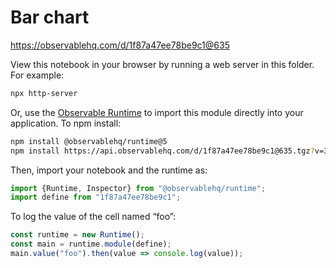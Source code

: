 # Bar chart

https://observablehq.com/d/1f87a47ee78be9c1@635

View this notebook in your browser by running a web server in this folder. For
example:

~~~sh
npx http-server
~~~

Or, use the [Observable Runtime](https://github.com/observablehq/runtime) to
import this module directly into your application. To npm install:

~~~sh
npm install @observablehq/runtime@5
npm install https://api.observablehq.com/d/1f87a47ee78be9c1@635.tgz?v=3
~~~

Then, import your notebook and the runtime as:

~~~js
import {Runtime, Inspector} from "@observablehq/runtime";
import define from "1f87a47ee78be9c1";
~~~

To log the value of the cell named “foo”:

~~~js
const runtime = new Runtime();
const main = runtime.module(define);
main.value("foo").then(value => console.log(value));
~~~
